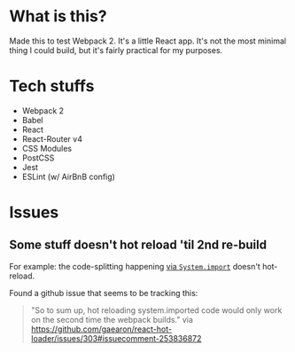 # What is this?

Made this to test Webpack 2. It's a little React app. It's not the most minimal thing I could build, but it's fairly practical for my purposes.

# Tech stuffs

- Webpack 2
- Babel
- React
- React-Router v4
- CSS Modules
- PostCSS
- Jest
- ESLint (w/ AirBnB config)

# Issues

## Some stuff doesn't hot reload 'til 2nd re-build

For example: the code-splitting happening [via `System.import`](https://github.com/tsnieman/webpack2test/blob/6be5a1e87e38e4c509f765a6ef92c0b3825cc7c8/src/components/app/RootRouter/RootRouter.jsx#L23) doesn't hot-reload.

Found a github issue that seems to be tracking this:

> "So to sum up, hot reloading system.imported code would only work on the second time the webpack builds."
via  https://github.com/gaearon/react-hot-loader/issues/303#issuecomment-253836872
